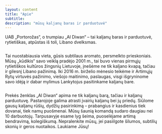 ```yaml
--- 
layout: content 
title: "Apie" 
subtitle: 
description: "mūsų kaljanų baras ir parduotuvė"
---
```


UAB „Portorožas“, o trumpiau „Al Diwan“ – tai kaljanų baras ir parduotuvė, rytietiškas, atpūstas iš toli, Libano dvelksmas. 

<div class="image main"> <img src="{{site.url}}/{{site.baseurl}}//images/2.jpg" alt="" /></div>

Tai nuostabiausia vieta, gūsis subtilaus aromato, persmelkto prieskoniais.
Mūsų „kūdikis“ savo veiklą pradėjo 2001 m., tai buvo vienas pirmųjų rytietiškos kultūros žingsnių Lietuvoje, 
įnešėme ne tik kaljano kvapą, tačiau ir gilesnį Libano pažinimą. Iki 2016 m. birželio mėnesio
 teikėme ir Artimųjų Rytų virtuvės pažinimo, viešojo maitinimo, paslaugas,
  visgi išgryninome savo idėją ir dabar mylimus Lankytojus pasitinkame kaljanų bare.

  <div class="image main"> <img src="{{site.url}}/{{site.baseurl}}//images/8.jpg" alt="" /></div>

Prekės ženklas „Al Diwan“ apima ne tik kaljanų barą, tačiau ir kaljanų parduotuvę.
 Pastarojoje galima atrasti įvairių kaljanų bei jų priedų. Siūlome gausų kaljanų rūšių, 
 dydžių pasirinkimą – prabangius ir kasdienius tiek dovanai, tiek namų puošmenai.
Mūsų šaunią komandą sudaro daugiau nei 10 darbuotojų. Tarpusavyje esame lyg šeima, puoselėjame artimą bendravimą, 
kolegiškumą. Nepralenkite mūsų, jei pasiilgote šilumos,
 subtilių skonių ir geros nuotaikos. Laukiame Jūsų!
